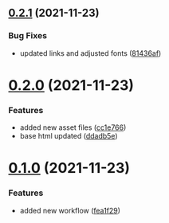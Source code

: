 ## [0.2.1](https://github.com/guciiitbhopal/guciiitbhopal.github.io/compare/v0.2.0...v0.2.1) (2021-11-23)


### Bug Fixes

* updated links and adjusted fonts ([81436af](https://github.com/guciiitbhopal/guciiitbhopal.github.io/commit/81436afd6142d744f440a783b532f205c98045eb))



# [0.2.0](https://github.com/guciiitbhopal/guciiitbhopal.github.io/compare/v0.1.0...v0.2.0) (2021-11-23)


### Features

* added new asset files ([cc1e766](https://github.com/guciiitbhopal/guciiitbhopal.github.io/commit/cc1e76624ab528f46d3c92e80485a96bc67ea6e4))
* base html updated ([ddadb5e](https://github.com/guciiitbhopal/guciiitbhopal.github.io/commit/ddadb5e291d8db79af26a9f5161759dca117e8b4))



# [0.1.0](https://github.com/guciiitbhopal/guciiitbhopal.github.io/compare/fea1f29fe30ca82d30b87203ef52dabc41dabe70...v0.1.0) (2021-11-23)


### Features

* added new workflow ([fea1f29](https://github.com/guciiitbhopal/guciiitbhopal.github.io/commit/fea1f29fe30ca82d30b87203ef52dabc41dabe70))



